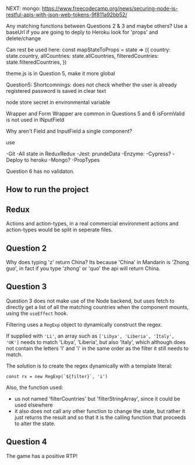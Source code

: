 NEXT:
mongo: https://www.freecodecamp.org/news/securing-node-js-restful-apis-with-json-web-tokens-9f811a92bb52/

Any matching functions between Questions 2 & 3 and maybe others?
Use a baseUrl if you are going to deply to Heroku
look for 'props' and delete/change

Can rest be used here:
const mapStateToProps = state => ({
        country: state.country,
        allCountries: state.allCountries,
        filteredCountries: state.filteredCountries,
    })

theme.js is in Question 5, make it more global

Question5: Shortcomnings:
does not check whether the user is already registered
password is saved in clear text

node store secret in environmental variable

Wrapper and Form Wrapper are common in Questions 5 and 6
isFormValid is not used in INputField

Why aren't Field and InputField a single component?

use <form>

-Git
-All state in ReduxRedux
-Jest: prundeData
-Enzyme:
-Cypress?
-Deploy to heroku
-Mongo?
-PropTypes

Question 6 has no validaton.


## How to run the project

## Redux

Actions and action-types, in a real commercial environment actions and action-types would be split in seperate files.

## Question 2

Why does typing 'z' return China? Its because 'China' in Mandarin is 'Zhong guo', in fact if you type 'zhong' or 'quo' the api will return China.

## Question 3

Question 3 does not make use of the Node backend, but uses fetch to directly get a list of all the matching countries when the component mounts, using the `useEffect` hook.

Filtering uses a `RegExp` object to dynamically construct the regex. 

If supplied with `'Li'`, an array such as `['Libya', 'Liberia', 'Italy', 'UK']` needs to match 'Libya', 'Liberia', but also 'Italy', which although does not contain the letters 'l' and 'i' in the same order as the filter it still needs to match.

The solution is to create the regex dynamically with a template literal:

```const rx = new RegExp(`${filter}`, 'i')```

Also, the function used:

- us not named 'filterCountries' but 'filterStringArray', since it could be used elsewhere
- it also does not call any other function to change the state, but rather it just returns the result and so that it is the calling function that proceeds to alter the state.


## Question 4

The game has a positive RTP!